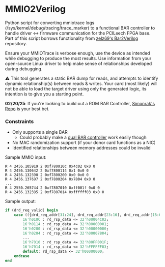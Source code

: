 # MMIO2Verilog
Python script for converting mmiotrace logs (/sys/kernel/debug/tracing/trace_marker) to a functional BAR controller to handle driver <-> firmware communication for the PCILeech FPGA base. Part of this script borrows functionality from [zelz69's Bar2Verilog](https://github.com/zelz69/Bar2Verilog) repository.

Ensure your MMIOTrace is verbose enough, use the device as intended while debugging to produce the most results. Use information from your open-source Linux driver to help make sense of relationships developed during debugging.

⚠️ This tool generates a static BAR dump for reads, and attempts to identify dynamic relationship(s) between reads & writes. Your card (most likely) will not be able to load the target driver using only the generated logic, its intention is to give you a starting point.

**02/20/25**: If you're looking to build out a ROM BAR Controller, [Simonrak's Repo](https://github.com/Simonrak/verilog-generator) is your best bet.

### Constraints
- Only supports a single BAR
    - Could probably make a [dual BAR controller](https://github.com/dzul221/Dual-Bar-Controller/blob/main/pcileech_tlps128_bar_controller.sv) work easily though
- No MAC randomization support (if your donor card functions as a NIC)
- Identified relationships between memory addresses could be invalid

Sample MMIO input:
```
R 4 2456.105919 2 0xf780010c 0x4c02 0x0 0
R 4 2456.130642 2 0xf7800114 0x1 0x0 0
R 4 2456.132390 2 0xf7800200 0x0 0x0 0
R 4 2456.137697 2 0xf7800204 0x7804 0x0 0
...
R 4 2550.265744 2 0xf7807010 0xff001f 0x0 0
R 4 2456.132385 2 0xf7807014 0xffffff03 0x0 0
```

Sample output:
```sv
if (drd_req_valid) begin
    case (({drd_req_addr[31:24], drd_req_addr[23:16], drd_req_addr[15:08], drd_req_addr[07:00]} - (base_address_register & 32'hFFFFFFF0)) & 32'h00FF)
        16'h010C : rd_rsp_data <= 32'h00004C02;
        16'h0114 : rd_rsp_data <= 32'h00000001;
        16'h0200 : rd_rsp_data <= 32'h00000000;
        16'h0204 : rd_rsp_data <= 32'h00007804;
        ...
        16'h7010 : rd_rsp_data <= 32'h00FF001F;
        16'h7014 : rd_rsp_data <= 32'hFFFFFF03;
        default: rd_rsp_data <= 32'h00000000;
    endcase
end
```

